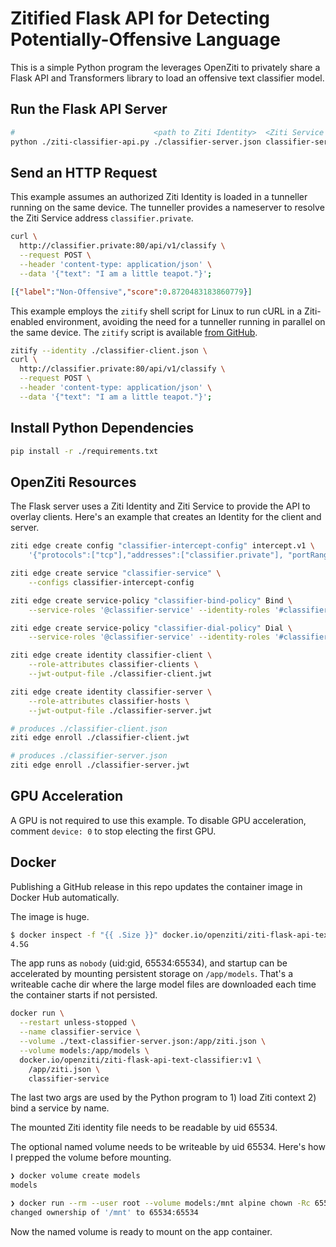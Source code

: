 
# Zitified Flask API for Detecting Potentially-Offensive Language

This is a simple Python program the leverages OpenZiti to privately share a Flask API and Transformers library to load
an offensive text classifier model.

## Run the Flask API Server

```bash
#                               <path to Ziti Identity>  <Ziti Service name>
python ./ziti-classifier-api.py ./classifier-server.json classifier-service
```

## Send an HTTP Request

This example assumes an authorized Ziti Identity is loaded in a tunneller running on the same device. The tunneller
provides a nameserver to resolve the Ziti Service address `classifier.private`.

```bash
curl \
  http://classifier.private:80/api/v1/classify \
  --request POST \
  --header 'content-type: application/json' \
  --data '{"text": "I am a little teapot."}';
```

```json
[{"label":"Non-Offensive","score":0.8720483183860779}]
```

This example employs the `zitify` shell script for Linux to run cURL in a Ziti-enabled environment, avoiding the need
for a tunneller running in parallel on the same device. The `zitify` script is available
[from GitHub](https://github.com/openziti/zitify/#readme).

```bash
zitify --identity ./classifier-client.json \
curl \
  http://classifier.private:80/api/v1/classify \
  --request POST \
  --header 'content-type: application/json' \
  --data '{"text": "I am a little teapot."}';
```

## Install Python Dependencies

```bash
pip install -r ./requirements.txt
```

## OpenZiti Resources

The Flask server uses a Ziti Identity and Ziti Service to provide the API to overlay clients. Here's an example that
creates an Identity for the client and server.

```bash
ziti edge create config "classifier-intercept-config" intercept.v1 \
    '{"protocols":["tcp"],"addresses":["classifier.private"], "portRanges":[{"low":80, "high":80}]}'

ziti edge create service "classifier-service" \
    --configs classifier-intercept-config

ziti edge create service-policy "classifier-bind-policy" Bind \
    --service-roles '@classifier-service' --identity-roles '#classifier-hosts'

ziti edge create service-policy "classifier-dial-policy" Dial \
    --service-roles '@classifier-service' --identity-roles '#classifier-clients'

ziti edge create identity classifier-client \
    --role-attributes classifier-clients \
    --jwt-output-file ./classifier-client.jwt

ziti edge create identity classifier-server \
    --role-attributes classifier-hosts \
    --jwt-output-file ./classifier-server.jwt

# produces ./classifier-client.json
ziti edge enroll ./classifier-client.jwt

# produces ./classifier-server.json
ziti edge enroll ./classifier-server.jwt
```

## GPU Acceleration

A GPU is not required to use this example. To disable GPU acceleration, comment `device: 0` to stop electing the first
GPU.

## Docker

Publishing a GitHub release in this repo updates the container image in Docker Hub automatically.

The image is huge.

```bash
$ docker inspect -f "{{ .Size }}" docker.io/openziti/ziti-flask-api-text-classifier:v1 | numfmt --to=si       
4.5G
```

The app runs as `nobody` (uid:gid, 65534:65534), and startup can be accelerated by mounting persistent storage on `/app/models`. That's a writeable cache dir where the large model files are downloaded each time the container starts if not persisted.

```bash
docker run \
  --restart unless-stopped \
  --name classifier-service \
  --volume ./text-classifier-server.json:/app/ziti.json \
  --volume models:/app/models \
  docker.io/openziti/ziti-flask-api-text-classifier:v1 \
    /app/ziti.json \
    classifier-service
```

The last two args are used by the Python program to 1) load Ziti context 2) bind a service by name.

The mounted Ziti identity file needs to be readable by uid 65534.

The optional named volume needs to be writeable by uid 65534. Here's how I prepped the volume before mounting.

```bash
❯ docker volume create models
models

❯ docker run --rm --user root --volume models:/mnt alpine chown -Rc 65534:65534 /mnt
changed ownership of '/mnt' to 65534:65534
```

Now the named volume is ready to mount on the app container.
